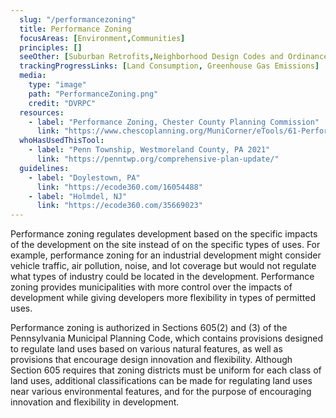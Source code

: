 ```yaml
---
  slug: "/performancezoning"
  title: Performance Zoning
  focusAreas: [Environment,Communities]
  principles: []
  seeOther: [Suburban Retrofits,Neighborhood Design Codes and Ordinances,Brownfields Redevelopment,Infill Ordinances,Greenhouse Gas Overlay Zones]
  trackingProgressLinks: [Land Consumption, Greenhouse Gas Emissions]
  media: 
    type: "image"
    path: "PerformanceZoning.png"
    credit: "DVRPC"
  resources: 
    - label: "Performance Zoning, Chester County Planning Commission"
      link: "https://www.chescoplanning.org/MuniCorner/eTools/61-PerformanceZoning.cfm"
  whoHasUsedThisTool: 
    - label: "Penn Township, Westmoreland County, PA 2021"
      link: "https://penntwp.org/comprehensive-plan-update/"
  guidelines: 
    - label: "Doylestown, PA"
      link: "https://ecode360.com/16054488"
    - label: "Holmdel, NJ"
      link: "https://ecode360.com/35669023"
---
```


Performance zoning regulates development based on the specific impacts of the development on the site instead of on the specific types of uses. For example, performance zoning for an industrial development might consider vehicle traffic, air pollution, noise, and lot coverage but would not regulate what types of industry could be located in the development. Performance zoning provides municipalities with more control over the impacts of development while giving developers more flexibility in types of permitted uses.

Performance zoning is authorized in Sections 605(2) and (3) of the Pennsylvania Municipal Planning Code, which contains provisions designed to regulate land uses based on various natural features, as well as provisions that encourage design innovation and flexibility. Although Section 605 requires that zoning districts must be uniform for each class of land uses, additional classifications can be made for regulating land uses near various environmental features, and for the purpose of encouraging innovation and flexibility in development.
